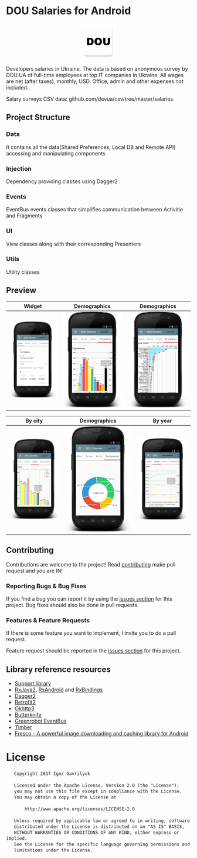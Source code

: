 # DOU Salaries for Android 

<p align="center">
  <img src= "art/logo.png" >
</p>

Developers salaries in Ukraine. The data is based on anonymous survey by DOU.UA of full-time employees at top IT companies in Ukraine.
 All wages are net (after taxes), monthly, USD. Office, admin and other expenses not included. 
 
 Salary surveys CSV data: github.com/devua/csv/tree/master/salaries. 

## Project Structure
### Data 
It contains all the data(Shared Preferences, Local DB and Remote API) accessing and manipulating components
### Injection
Dependency providing classes using Dagger2
### Events
EventBus events classes that simplifies communication between Activitie and Fragments
### UI
View classes along with their corresponding Presenters
### Utils
Utility classes

## Preview

Widget|Demographics|Demographics 
-------------|-----------------|-----------------
![alt text](art/widget.png "Main Activity")  | ![alt text](art/demo1.png "Demographics") | ![alt text](art/demo3.png "Demographics") 


By city|Demographics|By year
-------------|-----------------|-----------------
![alt text](art/by_city.png "By cities") | ![alt text](art/demo2.png "Demographics") | ![alt text](art/by_year.png "By year")  


## Contributing

Contributions are welcome to the project! 
Read [contributing](https://github.com/graviton57/DouSalaries/blob/master/CONTRIBUTING.md)  make pull request and you are IN!

### Reporting Bugs & Bug Fixes

If you find a bug you can report it by using the [issues section](https://github.com/graviton57/DouSalaries/issues) for this project. Bug fixes should also be done in pull requests.

### Features & Feature Requests

If there is some feature you want to implement, I invite you to do a pull request.

Feature request should be reported in the [issues section](https://github.com/graviton57/DouSalaries/issues) for this project.


## Library reference resources
- [Support library](https://developer.android.com/topic/libraries/support-library/index.html)
- [RxJava2](https://github.com/ReactiveX/RxJava), [RxAndroid](https://github.com/ReactiveX/RxAndroid) and [RxBindings](https://github.com/JakeWharton/RxBinding)
- [Dagger2](https://google.github.io/dagger/)
- [Retrofit2](http://square.github.io/retrofit/)
- [Okhttp3](https://github.com/square/okhttp/)
- [Butterknife](https://github.com/JakeWharton/butterknife)
- [Greenrobot EventBus](http://greenrobot.org/eventbus/)
- [Timber](https://github.com/JakeWharton/timber)
- [Fresco - A powerful image downloading and caching library for Android](https://github.com/facebook/fresco/)



# License
```                                  
   Copyright 2017 Igor Gavrilyuk

   Licensed under the Apache License, Version 2.0 (the "License");
   you may not use this file except in compliance with the License.
   You may obtain a copy of the License at

       http://www.apache.org/licenses/LICENSE-2.0

   Unless required by applicable law or agreed to in writing, software
   distributed under the License is distributed on an "AS IS" BASIS,
   WITHOUT WARRANTIES OR CONDITIONS OF ANY KIND, either express or implied.
   See the License for the specific language governing permissions and
   limitations under the License.
```
